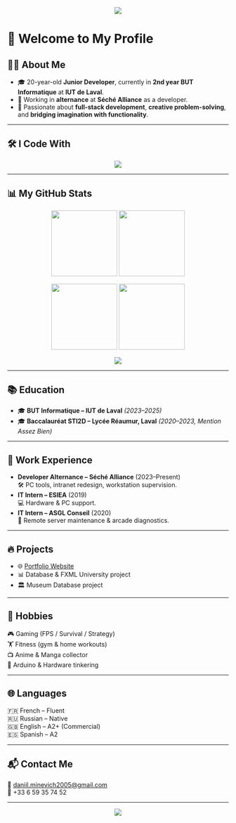 <!-- Profil Banner -->
<p align="center">
  <img src="https://capsule-render.vercel.app/api?type=waving&color=radical&height=250&section=header&text=Daniil%20Minevich&fontSize=60&animation=fadeIn&fontAlignY=38&desc=Junior%20Full-Stack%20Developer&descAlignY=55&descAlign=50" />
</p>

# 👋 Welcome to My Profile  

## 🧑‍💻 About Me
- 🎓 20-year-old **Junior Developer**, currently in **2nd year BUT Informatique** at **IUT de Laval**.  
- 💼 Working in **alternance** at **Séché Alliance** as a developer.  
- 🌱 Passionate about **full-stack development**, **creative problem-solving**, and **bridging imagination with functionality**.  

---

## 🛠️ I Code With
<p align="center">
  <!-- Badges des langages et outils -->
  <img src="https://skillicons.dev/icons?i=java,python,js,c,bash,html,css,mysql,git,linux,figma,vscode,idea,eclipse" />
</p>

---

## 📊 My GitHub Stats
<p align="center">
  <img src="https://github-readme-stats.vercel.app/api?username=KuKaRaCHa-gg&show_icons=true&theme=radical&hide_border=true" height="150" />
  <img src="https://github-readme-stats.vercel.app/api/top-langs/?username=KuKaRaCHa-gg&layout=compact&theme=radical&hide_border=true" height="150" />
</p>

<p align="center">
  <img src="https://github-readme-streak-stats.herokuapp.com/?user=KuKaRaCHa-gg&theme=radical&hide_border=true" height="150" />
  <img src="https://github-profile-trophy.vercel.app/?username=KuKaRaCHa-gg&theme=radical&no-frame=true&no-bg=true&margin-w=4" height="150" />
</p>

<p align="center">
  <img src="https://github-readme-activity-graph.vercel.app/graph?username=KuKaRaCHa-gg&theme=react-dark&hide_border=true&area=true" />
</p>

---

## 📚 Education
- 🎓 **BUT Informatique – IUT de Laval** *(2023–2025)*  
- 🎓 **Baccalauréat STI2D – Lycée Réaumur, Laval** *(2020–2023, Mention Assez Bien)*  

---

## 💼 Work Experience
- **Developer Alternance – Séché Alliance** (2023–Present)  
  🛠️ PC tools, intranet redesign, workstation supervision.  
- **IT Intern – ESIEA** (2019)  
  💻 Hardware & PC support.  
- **IT Intern – ASGL Conseil** (2020)  
  🔧 Remote server maintenance & arcade diagnostics.  

---

## 🔥 Projects
- 🌐 [Portfolio Website](https://github.com/KuKaRaCHa-gg/Portfolio)  
- 📊 Database & FXML University project  
- 🏛️ Museum Database project  

---

## 🎯 Hobbies
🎮 Gaming (FPS / Survival / Strategy)  
🏋️ Fitness (gym & home workouts)  
📺 Anime & Manga collector  
🔌 Arduino & Hardware tinkering  

---

## 🌐 Languages
🇫🇷 French – Fluent  
🇷🇺 Russian – Native  
🇬🇧 English – A2+ (Commercial)  
🇪🇸 Spanish – A2  

---

## 📬 Contact Me
📧 [daniil.minevich2005@gmail.com](mailto:daniil.minevich2005@gmail.com)  
📱 +33 6 59 35 74 52  

---

<!-- Footer Banner -->
<p align="center">
  <img src="https://capsule-render.vercel.app/api?type=waving&color=radical&height=120&section=footer"/>
</p>
